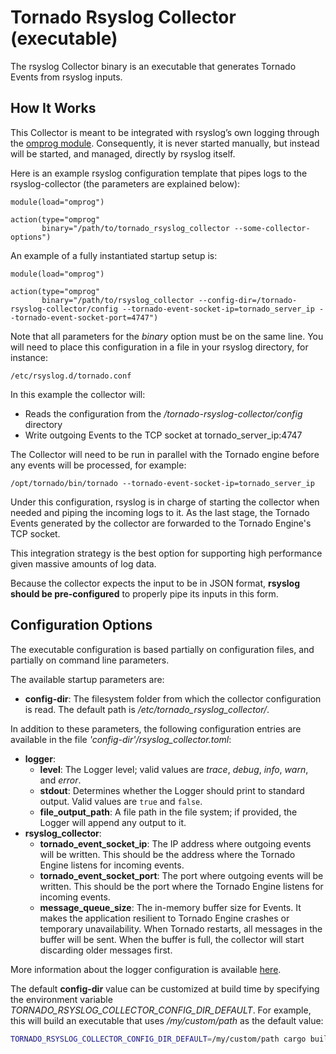 # Tornado Rsyslog Collector (executable)

The rsyslog Collector binary is an executable that generates Tornado Events from
rsyslog inputs.



## How It Works

This Collector is meant to be integrated with rsyslog’s own logging through the
[omprog module](https://www.rsyslog.com/doc/v8-stable/configuration/modules/omprog.html).
Consequently, it is never started manually, but instead will be started, and managed,
directly by rsyslog itself.

Here is an example rsyslog configuration template that pipes logs to the rsyslog-collector
(the parameters are explained below):
```
module(load="omprog")

action(type="omprog"
       binary="/path/to/tornado_rsyslog_collector --some-collector-options")
```

An example of a fully instantiated startup setup is:
```
module(load="omprog")

action(type="omprog"
       binary="/path/to/rsyslog_collector --config-dir=/tornado-rsyslog-collector/config --tornado-event-socket-ip=tornado_server_ip --tornado-event-socket-port=4747")
```

<!-- This part may only be necessary for non-expert users. Hide until later? -->
Note that all parameters for the _binary_ option must be on the same line. You will need to
place this configuration in a file in your rsyslog directory, for instance:
```
/etc/rsyslog.d/tornado.conf
```

In this example the collector will:
- Reads the configuration from the _/tornado-rsyslog-collector/config_ directory
- Write outgoing Events to the TCP socket at tornado_server_ip:4747

The Collector will need to be run in parallel with the Tornado engine before any events will be
processed, for example:  <!-- Link to the description of that executable -->
```
/opt/tornado/bin/tornado --tornado-event-socket-ip=tornado_server_ip
```

Under this configuration, rsyslog is in charge of starting the collector when needed and piping
the incoming logs to it. As the last stage, the Tornado Events generated by the collector are
forwarded to the Tornado Engine's TCP socket.

This integration strategy is the best option for supporting high performance given massive
amounts of log data.

Because the collector expects the input to be in JSON format, **rsyslog should be pre-configured**
to properly pipe its inputs in this form.



## Configuration Options

The executable configuration is based partially on configuration files, and partially on command
line parameters.

The available startup parameters are:
- __config-dir__:  The filesystem folder from which the collector configuration is read.
  The default path is _/etc/tornado_rsyslog_collector/_.

In addition to these parameters, the following configuration entries are available in the 
file _'config-dir'/rsyslog_collector.toml_:
- __logger__:
    - __level__:  The Logger level; valid values are _trace_, _debug_, _info_, _warn_, and
      _error_.
    - __stdout__:  Determines whether the Logger should print to standard output.
      Valid values are `true` and `false`.
    - **file_output_path**:  A file path in the file system; if provided, the Logger will
      append any output to it.
- **rsyslog_collector**:
    - **tornado_event_socket_ip**:  The IP address where outgoing events will be written.
      This should be the address where the Tornado Engine listens for incoming events.
    - **tornado_event_socket_port**:  The port where outgoing events will be written.
      This should be the port where the Tornado Engine listens for incoming events.
    - **message_queue_size**:  The in-memory buffer size for Events. It makes the application
      resilient to Tornado Engine crashes or temporary unavailability.
      When Tornado restarts, all messages in the buffer will be sent.
      When the buffer is full, the collector will start discarding older messages first.

More information about the logger configuration is available
[here](../../common/logger/README.md).

The default __config-dir__ value can be customized at build time by specifying
the environment variable *TORNADO_RSYSLOG_COLLECTOR_CONFIG_DIR_DEFAULT*. 
For example, this will build an executable that uses */my/custom/path* 
as the default value:
```bash
TORNADO_RSYSLOG_COLLECTOR_CONFIG_DIR_DEFAULT=/my/custom/path cargo build 
```